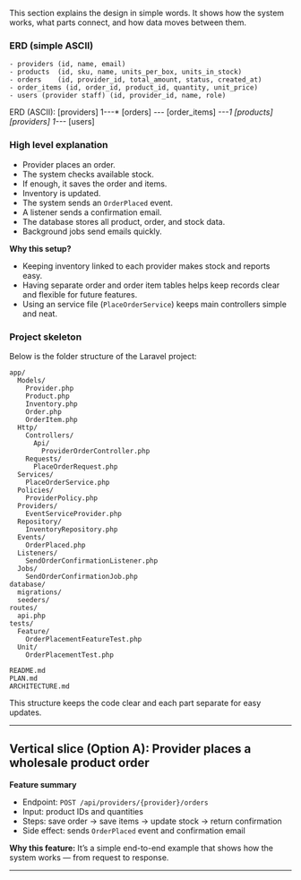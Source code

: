 This section explains the design in simple words. It shows how the system works, what parts connect, and how data moves between them.

### ERD (simple ASCII)

```
- providers (id, name, email)
- products  (id, sku, name, units_per_box, units_in_stock)
- orders    (id, provider_id, total_amount, status, created_at)
- order_items (id, order_id, product_id, quantity, unit_price)
- users (provider staff) (id, provider_id, name, role)
```
ERD (ASCII):
[providers] 1---* [orders] *---* [order_items] *---1 [products]
[providers] 1---* [users]

### High level explanation

- Provider places an order.
- The system checks available stock.
- If enough, it saves the order and items.
- Inventory is updated.
- The system sends an `OrderPlaced` event.
- A listener sends a confirmation email.
- The database stores all product, order, and stock data.
- Background jobs send emails quickly.

**Why this setup?**

- Keeping inventory linked to each provider makes stock and reports easy.
- Having separate order and order item tables helps keep records clear and flexible for future features.
- Using an service file (`PlaceOrderService`) keeps main controllers simple and neat.

### Project skeleton

Below is the folder structure of the Laravel project:

```
app/
  Models/
    Provider.php
    Product.php
    Inventory.php
    Order.php
    OrderItem.php
  Http/
    Controllers/
      Api/
        ProviderOrderController.php
    Requests/
      PlaceOrderRequest.php
  Services/
    PlaceOrderService.php
  Policies/
    ProviderPolicy.php
  Providers/
    EventServiceProvider.php
  Repository/
    InventoryRepository.php
  Events/
    OrderPlaced.php
  Listeners/
    SendOrderConfirmationListener.php
  Jobs/
    SendOrderConfirmationJob.php
database/
  migrations/
  seeders/
routes/
  api.php
tests/
  Feature/
    OrderPlacementFeatureTest.php
  Unit/
    OrderPlacementTest.php

README.md
PLAN.md
ARCHITECTURE.md
```

This structure keeps the code clear and each part separate for easy updates.

---

## Vertical slice (Option A): Provider places a wholesale product order

**Feature summary**

- Endpoint: `POST /api/providers/{provider}/orders`
- Input: product IDs and quantities
- Steps: save order → save items → update stock → return confirmation
- Side effect: sends `OrderPlaced` event and confirmation email

**Why this feature:** It’s a simple end-to-end example that shows how the system works — from request to response.

---
